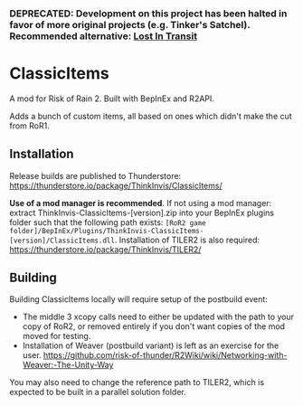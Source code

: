 ### DEPRECATED: Development on this project has been halted in favor of more original projects (e.g. Tinker's Satchel). Recommended alternative: [Lost In Transit](https://thunderstore.io/package/LostInTransitTeam/LostInTransit/)

# ClassicItems

A mod for Risk of Rain 2. Built with BepInEx and R2API.

Adds a bunch of custom items, all based on ones which didn't make the cut from RoR1.

## Installation

Release builds are published to Thunderstore: https://thunderstore.io/package/ThinkInvis/ClassicItems/

**Use of a mod manager is recommended**. If not using a mod manager: extract ThinkInvis-ClassicItems-[version].zip into your BepInEx plugins folder such that the following path exists: `[RoR2 game folder]/BepInEx/Plugins/ThinkInvis-ClassicItems-[version]/ClassicItems.dll`.
Installation of TILER2 is also required: https://thunderstore.io/package/ThinkInvis/TILER2/

## Building

Building ClassicItems locally will require setup of the postbuild event:
- The middle 3 xcopy calls need to either be updated with the path to your copy of RoR2, or removed entirely if you don't want copies of the mod moved for testing.
- Installation of Weaver (postbuild variant) is left as an exercise for the user. https://github.com/risk-of-thunder/R2Wiki/wiki/Networking-with-Weaver:-The-Unity-Way

You may also need to change the reference path to TILER2, which is expected to be built in a parallel solution folder.
